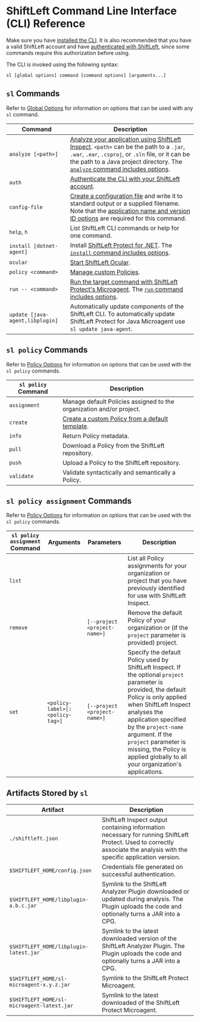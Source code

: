 # ShiftLeft Command Line Interface (CLI) Reference

Make sure you have [installed the CLI](install-cli.md). It is also recommended that you have a valid ShiftLeft account and have [authenticated with ShiftLeft](authenticating.md), since some commands require this authorization before using.

The CLI is invoked using the following syntax:

```
sl [global options] command [command options] [arguments...]
```

## `sl` Commands

Refer to [Global Options](options/global-options.md) for information on options that can be used with any `sl` command.

Command | Description
--- | ---
`analyze [<path>]` | [Analyze your application using ShiftLeft Inspect](../using-inspect-protect/inspect/analyzing-applications.md).  `<path>` can be the path to a `.jar`, `.war`, `.ear`, `.csproj`, or `.sln` file, or it can be the path to a Java project directory.  The [`analyze` command includes options](options/analyze-options.md).
`auth` | [Authenticate the CLI with your ShiftLeft account](authenticating.md).
`config-file` | [Create a configuration file](../using-inspect-protect/protect/json-file.md) and write it to standard output or a supplied filename. Note that the [application name and version ID options](options/config-file-options.md) are required for this command. 
`help`, `h` | List ShiftLeft CLI commands or help for one command.
`install [dotnet-agent]` | Install [ShiftLeft Protect for .NET](../using-inspect-protect/protect/run-protect.md). The [`install` command includes options](options/install-options.md).
`ocular` | [Start ShiftLeft Ocular](../using-ocular/getting-started/ocular-quick-start.md).
`policy <command>` | [Manage custom Policies](../policies/custom-policy.md).
`run -- <command>` | [Run the target command with ShiftLeft Protect's Microagent](../using-inspect-protect/protect/protect-java/configuring-the-microagent.md). The [`run` command includes options](options/run-options.md).
`update [java-agent,libplugin]` | Automatically update components of the ShiftLeft CLI. To automatically update ShiftLeft Protect for Java Microagent use `sl update java-agent`.

## `sl policy` Commands

Refer to [Policy Options](options/policy-options.md) for information on options that can be used with the `sl policy` commands.

`sl policy` Command | Description
--- | ---
`assignment` | Manage default Policies assigned to the organization and/or project.
`create` | [Create a custom Policy from a default template](../policies/custom-policy.md).
`info` | Return Policy metadata.
`pull` | Download a Policy from the ShiftLeft repository.
`push` | Upload a Policy to the ShiftLeft repository.
`validate` | Validate syntactically and semantically a Policy.


## `sl policy assignment` Commands

Refer to [Policy Options](options/policy-options.md) for information on options that can be used with the `sl policy` commands.

`sl policy assignment` Command | Arguments | Parameters | Description
--- | --- | --- | ---
`list` | | | List all Policy assignments for your organization or project that you have previously identified for use with ShiftLeft Inspect.
`remove` | | `[--project <project-name>]` | Remove the default Policy of your organization or (if the `project` parameter is provided) project.
`set` | `<policy-label>[:<policy-tag>]` | `[--project <project-name>]` | Specify the default Policy used by ShiftLeft Inspect. If the optional `project` parameter is provided, the default Policy is only applied when ShiftLeft Inspect analyses the application specified by the `project-name` argument. If the `project` parameter is missing, the Policy is applied globally to all your organization's applications.

## Artifacts Stored by `sl`

Artifact  | Description
--- | ---
`./shiftleft.json` | ShiftLeft Inspect output containing information necessary for running ShiftLeft Protect. Used to correctly associate the analysis with the specific application version.
`$SHIFTLEFT_HOME/config.json` | Credentials file generated on successful authentication.
`$SHIFTLEFT_HOME/libplugin-a.b.c.jar` | Symlink to the ShiftLeft Analyzer Plugin downloaded or updated during analysis. The Plugin uploads the code and optionally turns a JAR into a CPG.
`$SHIFTLEFT_HOME/libplugin-latest.jar` | Symlink to the latest downloaded version of the ShiftLeft Analyzer Plugin. The Plugin uploads the code and optionally turns a JAR into a CPG.
`$SHIFTLEFT_HOME/sl-microagent-x.y.z.jar` | Symlink to the ShiftLeft Protect Microagent.
`$SHIFTLEFT_HOME/sl-microagent-latest.jar` | Symlink to the latest downloaded of the ShiftLeft Protect Microagent.
